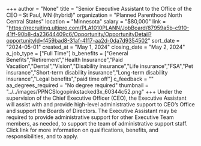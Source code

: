 +++
author = "None"
title = "Senior Executive Assistant to the Office of the CEO – St Paul, MN (hybrid)"
organization = "Planned Parenthood North Central States"
location = "Minnesota"
salary = "$80,000"
link = "https://recruiting.ultipro.com/PLA1010PLANN/JobBoard/87959a5b-c910-41ff-90b8-da23644409c6/Opportunity/OpportunityDetail?opportunityId=f459bad8-31af-4117-aa2d-0da7d9354502"
sort_date = "2024-05-01"
created_at = "May 1, 2024"
closing_date = "May 2, 2024"
a_job_type = ["Full Time"]
b_benefits = ["General Benefits","Retirement","Health Insurance","Paid Vacation","Dental","Vision","Disability insurance","Life insurance","FSA","Pet insurance","Short-term disability insurance","Long-term disability insurance","Legal benefits","paid time off"]
c_feedback = ""
aa_degrees_required = "No degree required"
thumbnail = "../../images/PPNCSlogopinkstacked3x_60344c52.png"
+++
Under the supervision of the Chief Executive Officer (CEO), the Executive Assistant will assist with and provide high-level administrative support to CEO’s Office and support the Boards of Directors. The Executive Assistant may be required to provide administrative support for other Executive Team members, as needed, to support the team of administrative support staff.
Click link for more information on qualifications, benefits, and responsibilities, and to apply. 